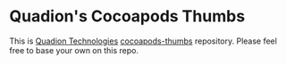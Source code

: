 # Quadion's Cocoapods Thumbs

This is [Quadion Technologies](http://www.quadiontech.com) [cocoapods-thumbs](https://github.com/quadion/cocoapods-thumbs) repository. Please feel free to base your own on this repo.